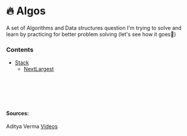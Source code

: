 # 🔥 Algos

A set of Algorithms and Data structures question I'm trying to solve and learn by practicing for better problem solving (let's see how it goes🤞)

### Contents
  
- [Stack](https://github.com/rex50/Algos/tree/main/data/stack)
  - [NextLargest](https://github.com/rex50/Algos/blob/main/data/stack/NextLargest.kt)





<br />
<br />
<br />
<br />

#### Sources: 

Aditya Verma [Videos](https://www.youtube.com/@TheAdityaVerma/playlists)
